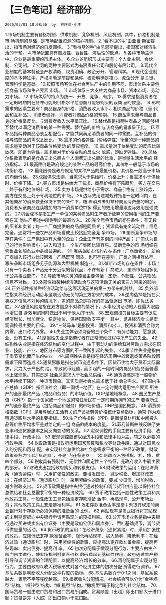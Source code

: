 # 【三色笔记】经济部分
`2025/03/01 18:08:56  by: 程序员·小李`

1.市场机制主要有价格机制、供求机制、竞争机制、风险机制。其中，价格机制是市
场机制的基础，是市场配置资源的核心机制。
2.“看不见的手”由亚当·斯密提出，指市场对经济的自发调控。
3.“看得见的手”由凯恩斯提出，指国家对经济生活的干预。
4.市场配置具有自发性、盲目性、滞后性的缺点。
5.各种市场主体中，企业是最重要的市场主体。
6.企业的组织形式主要有：个人业主制、合伙制、公司制。
7.公司的两种主要形式为有限责任公司和股份有限公司。
8.现代企业制度的基本特征是产权清晰、权责明确、政企分开、管理科学。
9.现代企业制度的基本特征中，产权清晰是前提和条件，权责明确是核心，政企分开
是关键，管理科学是基础。
10.按照市场客体在社会再生产中的作用不同，市场体系主要包括商品市场和生产要素
市场。
11.市场体系三大支柱为商品市场、资本市场、劳动力市场。
12.市场体系的特点为统一、开放、竞争、有序。
13.需求是指消费者在一定的时期内在各种可能的价格水平愿意而且能够购买的该商
品的数量。
14.影响需求的因素主要有：商品自身的价格、消费者收入水平、相关商品的价格（替
代品和互补品）、消费者偏好、消费者对商品价格的预期。
15.商品需求量与商品自身的价格呈反比，与消费者收入水平呈正比。
16.替代品是指两种商品之间能够相互替代以满足消费者的某一种需要。替代品的价格
与该商品的需求呈正比。
17.互补品指两种商品必须互相配合，才能共同满足消费者的同一种需要。互补品的价
格与该商品的需求呈反比。
18.需求的价格弹性（价格弹性）衡量的是一种商品的需求量变动对于该商品价格变动
的反应程度。
19.需求量对于价格变动的反应比较敏感，即富有弹性；需求量对于价格变动的反应欠
敏感，即缺乏弹性。
20.恩格尔系数表示的是食品支出总额占个人消费支出总额的比重，是衡量生活水平的
经济指标。
21.最高限价是政府规定的某种产品的最高价格，其价格一般低于市场的均衡价格。
22.最低限价是政府规定的某种产品的最低价格。其价格一般高于市场的均衡价格。
23.依据供求法则，当需求大于供给时，价格上升；当需求小于供给时，价格下降。
24.买方市场是供给大于需求、商品价格有下降趋势，买方在交易上处于有利地位的市
场。
25.卖方市场是供给小于需求、商品价格有上涨趋势，卖方在交易上处于有利地位的市
场。
26.边际效用递减规律指在一定时间内，在其他商品的消费数量保持不变的条件下，随
着消费者对某种商品消费量的增加，消费者从该商品连续增加的每一消费单位中多
得到的效用增量即边际效用是递减的。
27.机会成本是指生产一单位的某种商品时生产者所放弃的使用相同的生产要素在其
他生产用途中所得到的最高收入。
28.完全竞争市场的存在条件：有无数的买者和卖者；每一个厂商提供的商品都是同质
的；资源具有完全流动性；信息完全。通常将一些农产品市场看成比较接近完全竞
争市场。
29.垄断竞争市场的存在条件：生产集团中有大量的企业；企业生产有差别的同种产品；
厂商认为自己的行为影响很小；进入和退出一个生产集团比较容易。垄断竞争的市
场组织在零售业和服务业中是很普遍的。
30.寡头垄断市场的存在条件：厂商数极少，新的厂商加入该行业比较困难；产品既可
同质，也可存在差别；厂商之间相互依存。寡头垄断市场组多见于能源和大型机械
制造业。
31.垄断市场的存在条件：市场上只有一个卖者；产品无十分近似的替代品；不许有新
厂商进入。垄断市场组多见于公共事业部门。
32.导致市场失灵的原因主要包括：垄断、外部性、公共物品、信息不对称。
33.外部性指某种经济活动给与这项活动无关的第三方带来的影响。
34.正外部性指某种经济活动给与这项活动无关的第三方带来的利益。
35.负外部性指某种经济活动给与这项活动无关的第三方带来的成本。
36.逆向选择是指在买卖双方信息不对称的情况下，差的商品总是将好的商品驱逐出
市场，即优汰劣胜。
37.道德风险是指在双方信息不对称的情况下，从事经济活动的人在最大限度地增进自
身效用的同时做出不利于他人的行动。
38.宏观调控的目标主要有促进经济增长、增加就业、稳定物价、保持国际收支平衡。
其中，促进经济增长是宏观调控最主要的目标。
39.“三驾马车”是指投资、消费和出口。投资和消费合称为内需，出口称为外需。
40.失业主体必须具备的三个条件：有劳动能力、愿意就业、没有工作。
41.摩擦性失业是指劳动者在正常流动过程中所产生的失业。
42.结构性失业是指在经济结构的变化过程中，由于劳动力的供给和对劳动力需求在职
业、技能、产业、地区分布等方面的不一致所引起的失业。
43.季节性失业是指由于季节变化而产生的失业。
44.周期性失业是指在经济周期中的衰退或萧条阶段因需求下降而造成
45.通货膨胀是指在货币流通条件下，因货币供给大于货币实际需求，买力大于产出供
给，导致货币贬值，而引起的一段时间内商品和劳务而普遍地上涨现象。其实质是
社会总需求大于社会总供给。
46.通货紧缩是指一般物价水平持续下降的一种货币现象。其实质是社会总需求低于社
会总需求。
47.国内生产总值（GDP）指经济社会（即一国或一地区）在一定时期内运用生产要素
所生产的全部最终产品（物品和劳务）的市场价值。GDP是地域概念。
48.国民生产总值（GNP）指一个国家或一个地区的常住居民在一定时期所拥有的生产
要素所生产的全部最终产品（包括商品和服务）的市场价值。GNP是国民概念。
49.消费价格指数（CPI）是用与居民生活有关的产品及劳务价格统计变动指标，通常
作为观察通货膨胀水平的重要指标。
50.生产价格指数（PPI）是衡量原材料和中间投入品等价格平均水平是对给定的一组
商品的成本的度量。
51.菲利普斯曲线反映了失业率和通货膨胀率之间反向变动的关系。
52.宏观调控的手段主要有经济手段、法律手段、行政手段。
53.宏观调控应该以经济手段和法律手段为主，辅之以必要的行政手段。
54.财政政策是指政府运用国家预算和税收等财政手段，通过对国民收入的分配和再分
配，来实现社会总供给和社会总需求平衡的一种经济政策。财政政策被称为“自动
稳定器”，亦是“内在稳定器”。
55.财政收入包括税、利、债、费四个部分。
56.税收具有强制性、无偿性和固定性三个特征，是政府收入中最主要的部分。
57.财政支出包括政府购买和转移支付。
58.财政政策的运用：在经济萧条（通货紧缩）时，采用扩张性的政策，要增发国债、
减少税收、增加财政支出；在经济过热（通货膨胀）时，采用紧缩性的政策，要减
少国债、增加税收、减少财政支出。
59.货币政策是指中央银行通过控制和调节货币供应量以保持社会总供给和社会总需求平衡的一种经济政策。
60.货币政策包括一般性政策工具和其他政策工具。一般性政策工具包括法定存款准备
金率、再贴现率、公开市场业务；其他政策工具主要是基准利率。
61.法定存款准备金率是指中央银行规定的商业银行对于存款所必须保持的准备金的
比例。
62.再贴现率是商业银行将其贴现的未到期票据向中央银行申请再贴现时的预扣利率。
63.公开市场业务是指中央银行通过买进或卖出有价证券（主要是政府公债和国库券），
吞吐基础货币，调节货币供应量的活动。
64.货币政策的运用：在经济萧条（通货紧缩）时，采用扩张性的政策，应降低法定存
款准备金率、降低再贴现率、买入债券、降低利率；在经济过热（通货膨胀）时，
采用紧缩性的政策，应提高法定存款准备金率、提高再贴现率、卖出债券、提高利
率。
65.初次分配属于微观分配行为，主要应由生产部门自主进行，使市场机制对要素价格
的形成起到基础性作用，政府通过生产税引导和调节资源的合理配置，以提高经济
增长的效率。
66.再分配属于宏观分配行为，主要由政府以收入税等形式对各个经济主体的初次分配
所得进行调节。
67.基尼系数是判断收入分配公平程度的指标。
68.基尼系数介于0-1之间，基尼系数越大，表示不平等程度越高。
69.根据收入分配情况，社会结构可以分为“金字塔型”结构、“哑铃型”结构、“橄
榄型”结构。“橄榄型”属于稳定型的社会结构。
70.国际贸易一般由进口贸易和出口贸易所组成。贸易顺差（出超）即出口额大于进口
额；贸易逆差（入超）即出口额小于进口额。

